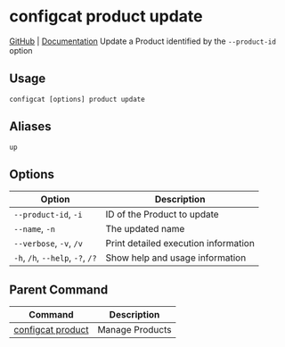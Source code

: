 # configcat product update
[GitHub](https://github.com/configcat/cli) | [Documentation](https://configcat.com/docs/advanced/cli)
Update a Product identified by the `--product-id` option
## Usage
```
configcat [options] product update
```
## Aliases
`up`
## Options
| Option | Description |
| ------ | ----------- |
| `--product-id`, `-i` | ID of the Product to update |
| `--name`, `-n` | The updated name |
| `--verbose`, `-v`, `/v` | Print detailed execution information |
| `-h`, `/h`, `--help`, `-?`, `/?` | Show help and usage information |
## Parent Command
| Command | Description |
| ------ | ----------- |
| [configcat product](configcat-product.md) | Manage Products |
